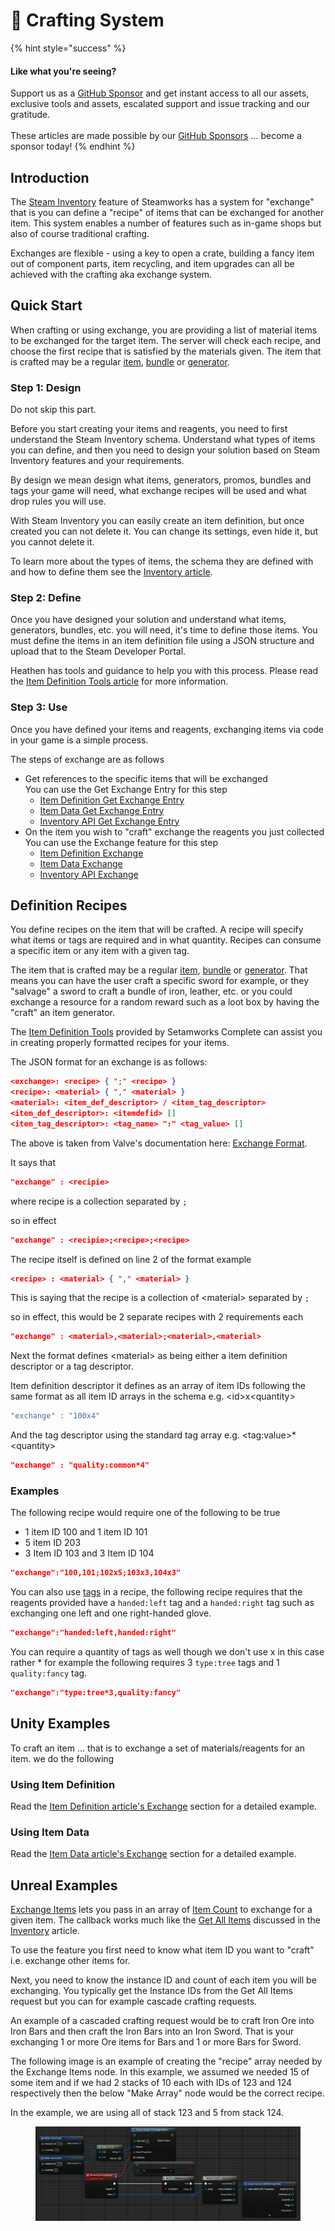 # 🔨 Crafting System

{% hint style="success" %}
#### Like what you're seeing?

Support us as a [GitHub Sponsor](../../become-a-sponsor/) and get instant access to all our assets, exclusive tools and assets, escalated support and issue tracking and our gratitude.\
\
These articles are made possible by our [GitHub Sponsors](../../become-a-sponsor/) ... become a sponsor today!
{% endhint %}

## &#x20;Introduction

The [Steam Inventory](../../company/steam/steamworks/inventory/) feature of Steamworks has a system for "exchange" that is you can define a "recipe" of items that can be exchanged for another item. This system enables a number of features such as in-game shops but also of course traditional crafting.

Exchanges are flexible - using a key to open a crate, building a fancy item out of component parts, item recycling, and item upgrades can all be achieved with the crafting aka exchange system.

## Quick Start

When crafting or using exchange, you are providing a list of material items to be exchanged for the target item. The server will check each recipe, and choose the first recipe that is satisfied by the materials given. The item that is crafted may be a regular [item](../../company/steam/steamworks/inventory/#items), [bundle](../../company/steam/steamworks/inventory/#bundles) or [generator](../../company/steam/steamworks/inventory/#item-generators).

### Step 1: Design

Do not skip this part.

Before you start creating your items and reagents, you need to first understand the Steam Inventory schema. Understand what types of items you can define, and then you need to design your solution based on Steam Inventory features and your requirements.&#x20;

By design we mean design what items, generators, promos, bundles and tags your game will need, what exchange recipes will be used and what drop rules you will use.

With Steam Inventory you can easily create an item definition, but once created you can not delete it. You can change its settings, even hide it, but you cannot delete it.

To learn more about the types of items, the schema they are defined with and how to define them see the [Inventory article](../../company/steam/steamworks/inventory/).

### Step 2: Define

Once you have designed your solution and understand what items, generators, bundles, etc. you will need, it's time to define those items. You must define the items in an item definition file using a JSON structure and upload that to the Steam Developer Portal.

Heathen has tools and guidance to help you with this process. Please read the [Item Definition Tools article](item-definition-tools.md) for more information.

### Step 3: Use

Once you have defined your items and reagents, exchanging items via code in your game is a simple process.&#x20;

The steps of exchange are as follows

* &#x20;Get references to the specific items that will be exchanged\
  You can use the Get Exchange Entry for this step
  * [Item Definition Get Exchange Entry](../../toolkit-for-steamworks/unity/classes-and-structs/item-definition.md#get-exchange-entry)
  * [Item Data Get Exchange Entry](../../toolkit-for-steamworks/unity/classes-and-structs/item-data.md#get-exchange-entry)
  * [Inventory API Get Exchange Entry](../../toolkit-for-steamworks/unity/api/inventory.client.md#exchange-items)
* On the item you wish to "craft" exchange the reagents you just collected\
  You can use the Exchange feature for this step
  * [Item Definition Exchange](../../toolkit-for-steamworks/unity/classes-and-structs/item-definition.md#exchange-1)
  * [Item Data Exchange](../../toolkit-for-steamworks/unity/classes-and-structs/item-data.md#exchange)
  * [Inventory API Exchange](../../toolkit-for-steamworks/unity/api/inventory.client.md#exchange-items)

## Definition Recipes

You define recipes on the item that will be crafted. A recipe will specify what items or tags are required and in what quantity. Recipes can consume a specific item or any item with a given tag.

The item that is crafted may be a regular [item](../../company/steam/steamworks/inventory/#items), [bundle](../../company/steam/steamworks/inventory/#bundles) or [generator](../../company/steam/steamworks/inventory/#item-generators). That means you can have the user craft a specific sword for example, or they "salvage" a sword to craft a bundle of iron, leather, etc. or you could exchange a resource for a random reward such as a loot box by having the "craft" an item generator.

The [Item Definition Tools](item-definition-tools.md) provided by Setamworks Complete can assist you in creating properly formatted recipes for your items.

The JSON format for an exchange is as follows:

```json
<exchange>: <recipe> { ";" <recipe> }
<recipe>: <material> { "," <material> }
<material>: <item_def_descriptor> / <item_tag_descriptor>
<item_def_descriptor>: <itemdefid> []
<item_tag_descriptor>: <tag_name> ":" <tag_value> []
```

The above is taken from Valve's documentation here: [Exchange Format](https://partner.steamgames.com/doc/features/inventory/schema#ExchangeFormat).

It says that&#x20;

```json
"exchange" : <recipie>
```

where recipe is a collection separated by `;`

so in effect

```json
"exchange" : <recipie>;<recipe>;<recipe>
```

The recipe itself is defined on line 2 of the format example

```json
<recipe> : <material> { "," <material> }
```

This is saying that the recipe is a collection of \<material> separated by `;`

so in effect, this would be 2 separate recipes with 2 requirements each

```json
"exchange" : <material>,<material>;<material>,<material>
```

Next the format defines \<material> as being either a item definition descriptor or a tag descriptor.

Item definition descriptor it defines as an array of item IDs following the same format as all item ID arrays in the schema e.g. \<id>x\<quantity>

```csharp
"exchange" : "100x4"
```

And the tag descriptor using the standard tag array e.g. \<tag:value>\*\<quantity>

```json
"exchange" : "quality:common*4"
```

### Examples

The following recipe would require one of the following to be true

* 1 item ID 100 and 1 item ID 101
* 5 item ID 203
* 3 Item ID 103 and 3 Item ID 104

```json
"exchange":"100,101;102x5;103x3,104x3"
```

You can also use [tags](../../company/steam/steamworks/inventory/#tags) in a recipe, the following recipe requires that the reagents provided have a `handed:left` tag and a `handed:right` tag such as exchanging one left and one right-handed glove.

```json
"exchange":"handed:left,handed:right"
```

You can require a quantity of tags as well though we don't use x in this case rather \* for example the following requires 3 `type:tree` tags and 1 `quality:fancy` tag.

```json
"exchange":"type:tree*3,quality:fancy"
```

## Unity Examples

To craft an item ... that is to exchange a set of materials/reagents for an item. we do the following

### Using Item Definition

Read the [Item Definition article's Exchange](../../toolkit-for-steamworks/unity/classes-and-structs/item-definition.md#exchange-1) section for a detailed example.

### Using Item Data

Read the [Item Data article's Exchange](../../toolkit-for-steamworks/unity/classes-and-structs/item-data.md#exchange-items) section for a detailed example.

## Unreal Examples

[Exchange Items](../../toolkit-for-steamworks/unreal/blueprint-nodes/functions/exchange-items.md) lets you pass in an array of [Item Count](../../toolkit-for-steamworks/unreal/blueprint-nodes/types/item-count.md) to exchange for a given item. The callback works much like the [Get All Items](../../toolkit-for-steamworks/unreal/blueprint-nodes/functions/get-all-items.md) discussed in the [Inventory](../../company/steam/steamworks/inventory/) article.

To use the feature you first need to know what item ID you want to "craft" i.e. exchange other items for.&#x20;

Next, you need to know the instance ID and count of each item you will be exchanging. You typically get the Instance IDs from the Get All Items request but you can for example cascade crafting requests.

An example of a cascaded crafting request would be to craft Iron Ore into Iron Bars and then craft the Iron Bars into an Iron Sword. That is your exchanging 1 or more Ore items for Bars and 1 or more Bars for Sword.

The following image is an example of creating the "recipe" array needed by the Exchange Items node. In this example, we assumed we needed 15 of some item and if we had 2 stacks of 10 each with IDs of 123 and 124 respectively then the below "Make Array" node would be the correct recipe.

In the example, we are using all of stack 123 and 5 from stack 124.

<figure><img src="../../.gitbook/assets/image (4) (1) (1) (1) (1) (1).png" alt=""><figcaption></figcaption></figure>
